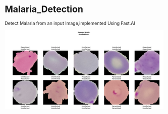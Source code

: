 # Malaria_Detection
Detect Malaria from an input Image,implemented Using Fast.AI

![](Predictions.png)

